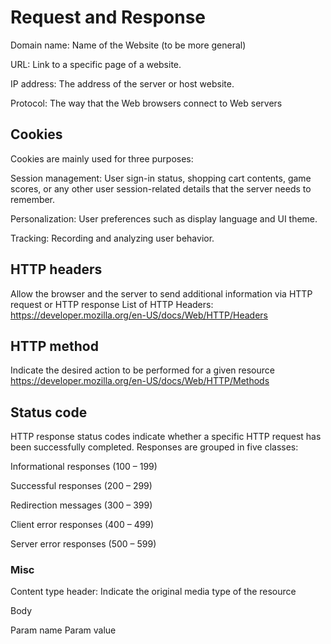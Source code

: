 # Request and Response
Domain name: Name of the Website (to be more general)

URL: Link to a specific page of a website.

IP address: The address of the server or host website.

Protocol: The way that the Web browsers connect to Web servers

## Cookies
Cookies are mainly used for three purposes:

  Session management: User sign-in status, shopping cart contents, game scores, or any other user session-related details that the server needs to remember.
  
  Personalization: User preferences such as display language and UI theme.
  
  Tracking: Recording and analyzing user behavior.

## HTTP headers
Allow the browser and the server to send additional information via HTTP request or HTTP response
List of HTTP Headers:
https://developer.mozilla.org/en-US/docs/Web/HTTP/Headers

## HTTP method
Indicate the desired action to be performed for a given resource
https://developer.mozilla.org/en-US/docs/Web/HTTP/Methods

## Status code
HTTP response status codes indicate whether a specific HTTP request has been successfully completed. Responses are grouped in five classes:

Informational responses (100 – 199)

Successful responses (200 – 299)

Redirection messages (300 – 399)

Client error responses (400 – 499)

Server error responses (500 – 599)



### Misc
Content type header: Indicate the original media type of the resource

Body

Param name
Param value
